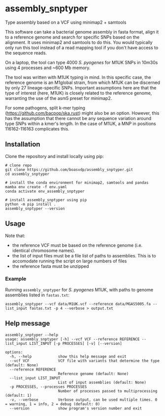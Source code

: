 # assembly_snptyper
Type assembly based on a VCF using minimap2 + samtools

This software can take a bacterial genome assembly in fasta format, align it to a reference genome and search for specific SNPs based on the alignment. It uses minimap2 and samtools to do this. You would typically only run this tool instead of a read mapping tool if you don't have access to the sequence reads.

On a laptop, the tool can type 4000 *S. pyogenes* for M1UK SNPs in 10m30s using 4 processes and ~600 Mb memory.

The tool was written with M1UK typing in mind. In this specific case, the reference genome is an M1global strain, from which M1UK can be discerned by only 27 lineage-specific SNPs. Important assumptions here are that the type of interest (here, M1UK) is closely related to the reference genome, warranting the use of the asm5 preset for minimap2.

For some pathogens, split k-mer typing (https://github.com/bacpop/ska.rust) might also be an option. However, this has the assumption that there cannot be any sequence variation around type SNPs within a kmer's length. In the case of M1UK, a MNP in positions 116162-116163 complicates this.

## Installation

Clone the repository and install locally using pip:

```
# clone repo
git clone https://github.com/boasvdp/assembly_snptyper.git
cd assembly_snptyper

# install the conda environment for minimap2, samtools and pandas
mamba env create -f env.yaml
conda activate env_assembly_snptyper

# install assembly_snptyper using pip
python -m pip install .
assembly_snptyper --version
```

## Usage

Note that: 
- the reference VCF must be based on the reference genome (i.e. identical chromosome names).
- the list of input files must be a file list of paths to assemblies. This is to accomodate running the script on large numbers of files
- the reference fasta must be unzipped

### Example

Running `assembly_snptyper` for *S. pyogenes* M1UK, with paths to genome assemblies listed in `fastas.txt`:

```
assembly_snptyper --vcf data/M1UK.vcf --reference data/MGAS5005.fa --list_input fastas.txt -p 4 --verbose > output.txt
```


## Help message

```
assembly_snptyper --help
usage: assembly_snptyper [-h] --vcf VCF --reference REFERENCE --list_input LIST_INPUT [-p PROCESSES] [-v] [--version]

options:
  -h, --help            show this help message and exit
  --vcf VCF             VCF file with variants that determine the type (default: None)
  --reference REFERENCE
                        Reference genome (default: None)
  --list_input LIST_INPUT
                        List of input assemblies (default: None)
  -p PROCESSES, --processes PROCESSES
                        Number of processes passed to multiprocessing (default: 1)
  -v, --verbose         Verbose output, can be used multiple times. 0 = warning, 1 = info, 2 = debug (default: 0)
  --version             show program's version number and exit
```